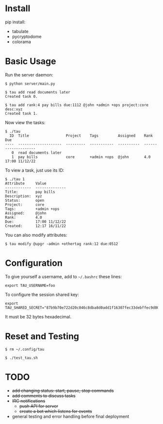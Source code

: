 # Install

pip install:

* tabulate
* pycryptodome
* colorama

# Basic Usage

Run the server daemon:

```
$ python server/main.py
```

```
$ tau add read documents later
Created task 0.

$ tau add rank:4 pay bills due:1112 @john +admin +ops project:core desc:xyz
Created task 1.
```

Now view the tasks:

```
$ ./tau
  ID  Title                 Project    Tags         Assigned    Rank    Due
----  --------------------  ---------  -----------  ----------  ------  --------------
   0  read documents later
   1  pay bills             core       +admin +ops  @john       4.0     17:00 11/12/22
```

To view a task, just use its ID:

```
$ ./tau 1
Attribute     Value
------------  --------------
Title:        pay bills
Description:  xyz
Status:       open
Project:      core
Tags:         +admin +ops
Assigned:     @john
Rank:         4.0
Due:          17:00 11/12/22
Created:      12:17 16/11/22
```

You can also modify attributes:

```
$ tau modify @upgr -admin +othertag rank:12 due:0512
```

# Configuration

To give yourself a username, add to `~/.bashrc` these lines:

```
export TAU_USERNAME=foo
```

To configure the session shared key:

```
export TAU_SHARED_SECRET="87b9b70e722d20c046c8dba8d0add1f16307fec33debffec9d001fd20dbca3ee"
```

It must be 32 bytes hexadecimal.

# Reset and Testing

```
$ rm ~/.config/tau
```

```
$ ./test_tau.sh
```

# TODO

* ~~add changing status: start, pause, stop commands~~
* ~~add comments to discuss tasks~~
* ~~IRC notifications~~
    * ~~push API for server~~
    * ~~create a bot which listens for events~~
* general testing and error handling before final deployment

